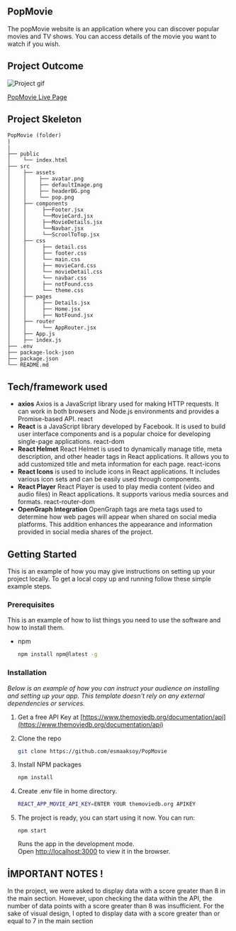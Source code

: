 ## PopMovie

The popMovie website is an application where you can discover popular movies and TV shows. You can access details of the movie you want to watch if you wish.

## Project Outcome

![Project gif](./src/assets/popMovie.gif)

[PopMovie Live Page](https://popmovie-esma.netlify.app/)

## Project Skeleton

```
PopMovie (folder)
|
|
├── public
│    └── index.html
├── src
│    ├── assets
│    │    ├── avatar.png
│    │    ├── defaultImage.png
│    │    ├── headerBG.png
│    │    └── pop.png
│    ├── components
│    │     ├──Footer.jsx
│    │     └──MovieCard.jsx
│    │     ├──MovieDetails.jsx
│    │     └──Navbar.jsx
│    │     └──ScroolToTop.jsx
│    ├── css
│    │     ├── detail.css
│    │     ├── footer.css
│    │     └── main.css
│    │     ├── movieCard.css
│    │     └── movieDetail.css
│    │     └── navbar.css
│    │     ├── notFound.css
│    │     └── theme.css
│    ├── pages
│    │     ├── Details.jsx
│    │     ├── Home.jsx
│    │     ├── NotFound.jsx
│    ├── router
│    │     └── AppRouter.jsx
│    ├── App.js
│    ├── index.js
├── .env
├── package-lock-json
├── package.json
└── README.md
```

## Tech/framework used

- **axios**
  Axios is a JavaScript library used for making HTTP requests. It can work in both browsers and Node.js environments and provides a Promise-based API.
  react
- **React**
  is a JavaScript library developed by Facebook. It is used to build user interface components and is a popular choice for developing single-page applications.
  react-dom
- **React Helmet**
  React Helmet is used to dynamically manage title, meta description, and other header tags in React applications. It allows you to add customized title and meta information for each page.
  react-icons
- **React Icons** is used to include icons in React applications. It includes various icon sets and can be easily used through components.
- **React Player**
  React Player is used to play media content (video and audio files) in React applications. It supports various media sources and formats.
  react-router-dom
- **OpenGraph Integration**
  OpenGraph tags are meta tags used to determine how web pages will appear when shared on social media platforms. This addition enhances the appearance and information provided in social media shares of the project.

## Getting Started

This is an example of how you may give instructions on setting up your project locally.
To get a local copy up and running follow these simple example steps.

### Prerequisites

This is an example of how to list things you need to use the software and how to install them.

- npm
  ```sh
  npm install npm@latest -g
  ```

### Installation

_Below is an example of how you can instruct your audience on installing and setting up your app. This template doesn't rely on any external dependencies or services._

1. Get a free API Key at [https://www.themoviedb.org/documentation/api](https://www.themoviedb.org/documentation/api)
2. Clone the repo
   ```sh
   git clone https://github.com/esmaaksoy/PopMovie
   ```
3. Install NPM packages
   ```sh
   npm install
   ```
4. Create .env file in home directory.
   ```sh
   REACT_APP_MOVIE_API_KEY=ENTER YOUR themoviedb.org APIKEY
   ```
5. The project is ready, you can start using it now.
   You can run:

   `npm start`

   Runs the app in the development mode.\
   Open [http://localhost:3000](http://localhost:3000) to view it in the browser.

## İMPORTANT NOTES !

In the project, we were asked to display data with a score greater than 8 in the main section. However, upon checking the data within the API, the number of data points with a score greater than 8 was insufficient. For the sake of visual design, I opted to display data with a score greater than or equal to 7 in the main section

